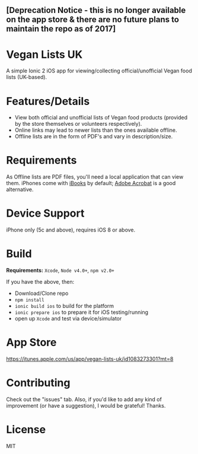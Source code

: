 ## [Deprecation Notice - this is no longer available on the app store & there are no future plans to maintain the repo as of 2017]

# Vegan Lists UK 

A simple Ionic 2 iOS app for viewing/collecting official/unofficial Vegan food lists (UK-based).

# Features/Details
* View both official and unofficial lists of Vegan food products (provided by the store themselves or volunteers respectively).
* Online links may lead to newer lists than the ones available offline.
* Offline lists are in the form of PDF's and vary in description/size.


# Requirements

As Offline lists are PDF files, you'll need a local application that can view them. iPhones come with [iBooks](https://support.apple.com/en-gb/HT201478) by default; [Adobe Acrobat](https://itunes.apple.com/gb/app/adobe-acrobat-reader/id469337564?mt=8) is a good alternative.

# Device Support

iPhone only (5c and above), requires iOS 8 or above.

# Build

**Requirements:** `Xcode`, `Node v4.0+`, `npm v2.0+`
   
If you have the above, then:

* Download/Clone repo
* `npm install`
* `ionic build ios` to build for the platform
* `ionic prepare ios` to prepare it for iOS testing/running
* open up `Xcode` and test via device/simulator

# App Store

https://itunes.apple.com/us/app/vegan-lists-uk/id1083273301?mt=8

# Contributing

Check out the "issues" tab. Also, if you'd like to add any kind of improvement (or have a suggestion), I would be grateful! Thanks.

# License

MIT
